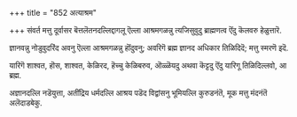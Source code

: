 +++
title = "852 अत्याश्रम"

+++
संवर्त मत्तु दूर्वासर बॆत्तलॆतनदल्लिद्दागलू ऎल्ला आश्रमगळन्नु त्यजिसुवुदु ब्राह्मणत्व ऎंदु कॆलवरु हेळुत्तारॆ.

ज्ञानवन्नु नोडुवुदरिंद अवनु ऎल्ला आश्रमगळन्नु हॊंदुवनु; अवरिगॆ ब्रह्म ज्ञानद अधिकार तिळिदिदॆ; मत्तु स्मरणॆ इदॆ.

यारिगॆ शाश्वत, हॊस, शाश्वत, केळिरद, हॆच्चु केळिबरुव, ऒळ्ळॆयदु अथवा कॆट्टदु ऎंदु यारिगू तिळिदिल्लवो, आ ब्रह्म.

अज्ञानदल्लि नडॆयुत्ता, अतींद्रिय धर्मदल्लि आश्रय पडॆद विद्वांसनु भूमियल्लि कुरुडनंतॆ, मूक मत्तु मंदनंतॆ अलॆदाडबेकु.


